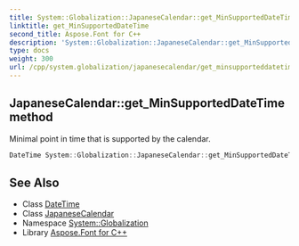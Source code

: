 ```yaml
---
title: System::Globalization::JapaneseCalendar::get_MinSupportedDateTime method
linktitle: get_MinSupportedDateTime
second_title: Aspose.Font for C++
description: 'System::Globalization::JapaneseCalendar::get_MinSupportedDateTime method. Minimal point in time that is supported by the calendar in C++.'
type: docs
weight: 300
url: /cpp/system.globalization/japanesecalendar/get_minsupporteddatetime/
---
```

## JapaneseCalendar::get_MinSupportedDateTime method


Minimal point in time that is supported by the calendar.

```cpp
DateTime System::Globalization::JapaneseCalendar::get_MinSupportedDateTime() const override
```

## See Also

* Class [DateTime](../../../system/datetime/)
* Class [JapaneseCalendar](../)
* Namespace [System::Globalization](../../)
* Library [Aspose.Font for C++](../../../)
